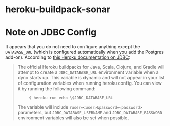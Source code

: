 # heroku-buildpack-sonar

# Note on JDBC Config

It appears that you do not need to configure anything except the `DATABASE_URL` (which is configured automatically when you
add the Postgres add-on).    According to [this Heroku documentation on JDBC](https://devcenter.heroku.com/articles/connecting-to-relational-databases-on-heroku-with-java):

> The official Heroku buildpacks for Java, Scala, Clojure, and Gradle will attempt to 
> create a `JDBC_DATABASE_URL` environment variable when a dyno starts up. 
> This variable is dynamic and will not appear in your list of configuration variables 
> when running heroku config. You can view it by running the following command:
>   ```
>        $ heroku run echo \$JDBC_DATABASE_URL
>    ```
> The variable will include `?user=<user>&password=<password>` parameters, but `JDBC_DATABASE_USERNAME`
> and `JDBC_DATABASE_PASSWORD` environment variables will also be set when possible.

